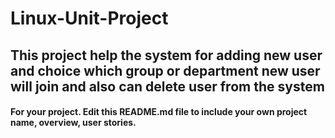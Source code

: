 # Linux-Unit-Project

## This project help the system for adding new user and choice which group or department new user will join and also can delete user from the system




#### For your project. Edit this README.md file to include your own project name, overview, user stories.
